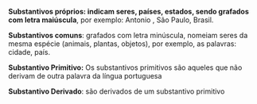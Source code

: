 **Substantivos próprios: indicam seres, países, estados, sendo grafados com letra maiúscula**, por exemplo: Antonio , São Paulo, Brasil. 

**Substantivos comuns**: grafados com letra minúscula, nomeiam seres da mesma espécie (animais, plantas, objetos), por exemplo, as palavras: cidade, país.

**Substantivo Primitivo:** Os substantivos primitivos são aqueles que não derivam de outra palavra da língua portuguesa

**Substantivo Derivado**: são derivados de um substantivo primitivo

